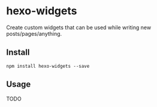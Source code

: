 # hexo-widgets

Create custom widgets that can be used while writing new posts/pages/anything.

## Install

```
npm install hexo-widgets --save
```

## Usage

TODO